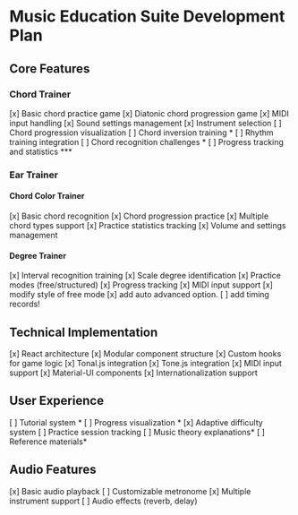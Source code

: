 # Music Education Suite Development Plan

## Core Features
### Chord Trainer
[x] Basic chord practice game
[x] Diatonic chord progression game
[x] MIDI input handling
[x] Sound settings management
[x] Instrument selection
[ ] Chord progression visualization
[ ] Chord inversion training *
[ ] Rhythm training integration
[ ] Chord recognition challenges *
[ ] Progress tracking and statistics ***

### Ear Trainer
#### Chord Color Trainer
[x] Basic chord recognition
[x] Chord progression practice
[x] Multiple chord types support
[x] Practice statistics tracking
[x] Volume and settings management



#### Degree Trainer
[x] Interval recognition training
[x] Scale degree identification
[x] Practice modes (free/structured)
[x] Progress tracking
[x] MIDI input support
[x] modify style of free mode
[x] add auto advanced option.
[ ] add timing records!

## Technical Implementation
[x] React architecture
[x] Modular component structure
[x] Custom hooks for game logic
[x] Tonal.js integration
[x] Tone.js integration
[x] MIDI input support
[x] Material-UI components
[x] Internationalization support


## User Experience
[ ] Tutorial system *
[ ] Progress visualization *
[x] Adaptive difficulty system 
[ ] Practice session tracking
[ ] Music theory explanations*
[ ] Reference materials*

## Audio Features
[x] Basic audio playback
[ ] Customizable metronome
[x] Multiple instrument support
[ ] Audio effects (reverb, delay)